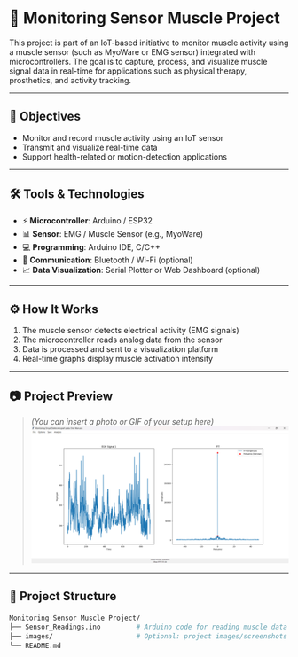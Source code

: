 # 💪 Monitoring Sensor Muscle Project

This project is part of an IoT-based initiative to monitor muscle activity using a muscle sensor (such as MyoWare or EMG sensor) integrated with microcontrollers. The goal is to capture, process, and visualize muscle signal data in real-time for applications such as physical therapy, prosthetics, and activity tracking.

---

## 🎯 Objectives

- Monitor and record muscle activity using an IoT sensor
- Transmit and visualize real-time data
- Support health-related or motion-detection applications

---

## 🛠️ Tools & Technologies

- ⚡ **Microcontroller**: Arduino / ESP32
- 📊 **Sensor**: EMG / Muscle Sensor (e.g., MyoWare)
- 💻 **Programming**: Arduino IDE, C/C++
- 🔗 **Communication**: Bluetooth / Wi-Fi (optional)
- 📈 **Data Visualization**: Serial Plotter or Web Dashboard (optional)

---

## ⚙️ How It Works

1. The muscle sensor detects electrical activity (EMG signals)
2. The microcontroller reads analog data from the sensor
3. Data is processed and sent to a visualization platform
4. Real-time graphs display muscle activation intensity

---

## 📷 Project Preview

> *(You can insert a photo or GIF of your setup here)*  
> ![project-setup](https://github.com/Cahyopw15/IoT-Project/blob/main/Monitoring%20Sensor%20Muscle%20Project/gui/image.png)

---

## 📂 Project Structure

```bash
Monitoring Sensor Muscle Project/
├── Sensor_Readings.ino         # Arduino code for reading muscle data
├── images/                     # Optional: project images/screenshots
└── README.md
